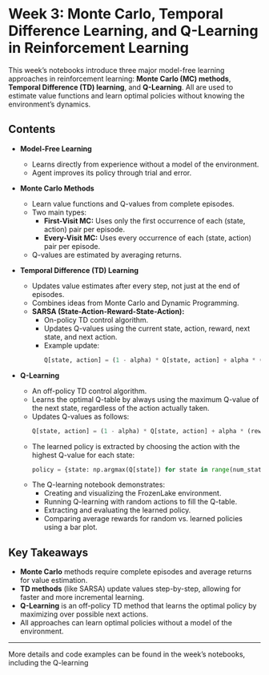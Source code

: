 # Week 3: Monte Carlo, Temporal Difference Learning, and Q-Learning in Reinforcement Learning

This week’s notebooks introduce three major model-free learning approaches in reinforcement learning: **Monte Carlo (MC) methods**, **Temporal Difference (TD) learning**, and **Q-Learning**. All are used to estimate value functions and learn optimal policies without knowing the environment’s dynamics.

## Contents

- **Model-Free Learning**
  - Learns directly from experience without a model of the environment.
  - Agent improves its policy through trial and error.

- **Monte Carlo Methods**
  - Learn value functions and Q-values from complete episodes.
  - Two main types:
    - **First-Visit MC:** Uses only the first occurrence of each (state, action) pair per episode.
    - **Every-Visit MC:** Uses every occurrence of each (state, action) pair per episode.
  - Q-values are estimated by averaging returns.

- **Temporal Difference (TD) Learning**
  - Updates value estimates after every step, not just at the end of episodes.
  - Combines ideas from Monte Carlo and Dynamic Programming.
  - **SARSA (State-Action-Reward-State-Action):**
    - On-policy TD control algorithm.
    - Updates Q-values using the current state, action, reward, next state, and next action.
    - Example update:
      ```python
      Q[state, action] = (1 - alpha) * Q[state, action] + alpha * (reward + gamma * Q[next_state, next_action])
      ```

- **Q-Learning**
  - An off-policy TD control algorithm.
  - Learns the optimal Q-table by always using the maximum Q-value of the next state, regardless of the action actually taken.
  - Updates Q-values as follows:
    ```python
    Q[state, action] = (1 - alpha) * Q[state, action] + alpha * (reward + gamma * np.max(Q[next_state]))
    ```
  - The learned policy is extracted by choosing the action with the highest Q-value for each state:
    ```python
    policy = {state: np.argmax(Q[state]) for state in range(num_states)}
    ```
  - The Q-learning notebook demonstrates:
    - Creating and visualizing the FrozenLake environment.
    - Running Q-learning with random actions to fill the Q-table.
    - Extracting and evaluating the learned policy.
    - Comparing average rewards for random vs. learned policies using a bar plot.

## Key Takeaways

- **Monte Carlo** methods require complete episodes and average returns for value estimation.
- **TD methods** (like SARSA) update values step-by-step, allowing for faster and more incremental learning.
- **Q-Learning** is an off-policy TD method that learns the optimal policy by maximizing over possible next actions.
- All approaches can learn optimal policies without a model of the environment.

---

More details and code examples can be found in the week’s notebooks, including the Q-learning